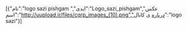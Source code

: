 [{"نام":"logo sazi pishgam ","ایدی":"Logo_sazi_pishgam","عکس اسم":"http://uupload.ir/files/cqrp_images_(10).png","درباره ی کانال":"logo sazi"}]